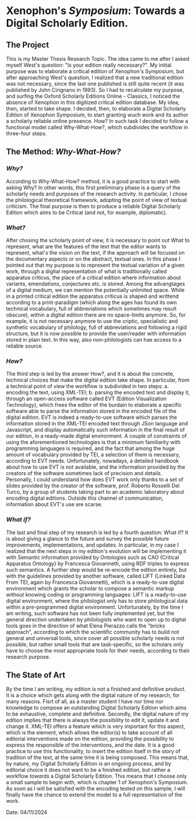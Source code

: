 # Xenophon's _Symposium_: Towards a Digital Scholarly Edition.


## The Project

This is my Master Thesis Research Topic. The idea came to me after I asked myself West's question: "Is your edition really necessary?". 
My initial purpose was to elaborate a critical edition of Xenophon's Symposium, but after approaching West's question, I realized that a new traditional edition was not necessary, since the last one published is still quite recent (it was published by John Cirignano in 1993). So I had to recalculate my purpose, and surfing the  Oxford Scholarly Editions Online - Classics, I noticed the absence of Xenophon in this digitized critical edition database. 
My idea, then, started to take shape. I decided, then, to elaborate a Digital Scholarly Edition of Xenophon Symposium, to start granting wuch work and its author a scholarly reliable online presence. 
How? In such task I decided to follow a functional model called Why-What-How?, which subdivides the workflow in three-four steps. 


## The Method: _Why-What-How?_

### _Why?_
According to Why-What-How? method, it is a good practice to start with asking Why? In other words, this first preliminary phase is a query of the scholarly needs and purposes of the research activity. In particular, I chose the philological theoretical framework, adopting the point of view of textual criticism. The final purpose is then to produce a reliable Digital Scholarly Edition which aims to be Critical (and not, for example, diplomatic). 

### _What?_
After chosing the scholarly point of view, it is necessary to point out What to represent, what are the features of the text that the editor wants to represent, what's the vision on the text, if the approach will be focused on the documentary aspects or on the abstract, textual ones. In this phase I pointed out that my purpose is to represent the textual variation of a given work, through a digital representation of what is traditionally called apparatus criticus, the place of a critical edition where information about variants, emendations, conjectures etc. is stored. Among the advangtages of a digital medium, we can mention the potentially unlimited space. While in a printed critical edition the apparatus criticus is shaped and writtend according to a print-paradigm (which along the ages has found its own technical vocabulary, full of abbreviations which sometimes may result obscure), within a digital edition there are no space-limits anymore. So, for example, it is not necessary anymore to use the criptic, specialistic and synthetic vocabulary of philology, full of abbreviations and following a rigid structure, but it is now possible to provide the user/reader with information stored in plain text. In this way, also non-philologists can hae access to a reliable source. 

### _How?_
The third step is led by the answer How?, and it is about the concrete, technical choices that make the digital edition take shape. In particular, from a technical point of view the workflow is subdivided in two steps: 
a. encoding the text, using XML-TEI; 
b. parsing the encoded text and display it, through an open-access software called EVT (Edition Visualization Technology), which frees the editor of the burdain to elaborate a specific software able to parse the information stored in the encoded file of the digital edition. EVT is indeed a ready-to-use software which parses the information stored in the XML-TEI encoded text through JSon language and Javascript, and display automatically such information in the final result of our edition, in a ready-made digital environment. 
A couple of constraints of using the aforementioned technologies is that a minimum familiarity with programming languages is required, and the fact that among the huge amount of vocabulary provided by TEI, a selection of them is necessary, according to EVT needs. Unfortunately, nowadays, a detailed handbook about how to use EVT is not available, and the information provided by the creators of the software sometimes lack of precision and details. Personally, I could understand how does EVT work only thanks to a set of slides provided by the creator of the software, prof. Roberto Rosselli Del Turco, by a group of students taking part to an academic laboratory about encoding digital editions. Outside this channel of communication, information about EVT's use are scarse. 

### _What if?_
The last and final step of my research is led by a fourth question: What if? It is about giving a glance to the future and survey the possible future improvements, implementations, and updates. In particular, in my case I realized that the next steps in my edition's evolution will be implementing it with Semantic information provided by Ontologies such as CAO (Critical Apparatus Ontology) by Francesca Giovannetti, using RDF triples to express such semantics. A further step would be re-encode the edition entirely, but with the guidelines provided by another software, called LIFT (Linked Data From TEI, again by Francesca Giovannetti), which is a ready-to-use digital environment which grants the scholar to compose a semantic markup without knowing coding or programming languages: LIFT is a ready-to-use digital environment, where the philologist only has to store philological data within a pre-programmed digital environment. Unfortunately, by the time I am writing, such software has not been fully implemented yet, but the general direction undertaken by philologists who want to open up to digital tools goes in the direction of what Elena Pierazzo calls the "bricks approach", according to which the scientific community has to build not general and universal tools, since cover all possible scholarly needs is not possible, but rather small tools that are task-specific, so the scholars only have to choose the most appropriate tools for their needs, according to their research purpose. 

## The State of Art

By the time I am writing, my edition is not a finished and definitive product. 
It is a choice which gets along with the digital nature of my research, for many reasons. Fisrt of all, as a master student I have nor time nor knowledge to compose an outstanding Digital Scholarly Edition which aims to be exhaustive, complete and definitive. Secondly, the digital nature of my edition implies that there is always the possibility to edit it, update it and change it. XML-TEI offers a feature which is very important for this aspect, which is the <listChange> element, which allows the editor(s) to take account of all editorial interventions made on the edition, providing the possibility to express the responsible of the interventions, and the date. It is a good practice to use this functionality, to insert the edition itself in the story of tradition of the text, at the same time it is being composed. This means that, by nature, my Digital Scholarly Edition is an ongoing process, and by editorial choice it does not want to be a finished edition, but rather a workflow _towards_ a Digital Scholarly Edition. This means that I choose only a small sample to begin with, which is chapter 1 of Xenophon's Symposium. As soon as I will be satisfied with the encoding tested on this sample, I will finally have the chance to extend the model to a full representation of the work. 

Date: 04/11/2024

